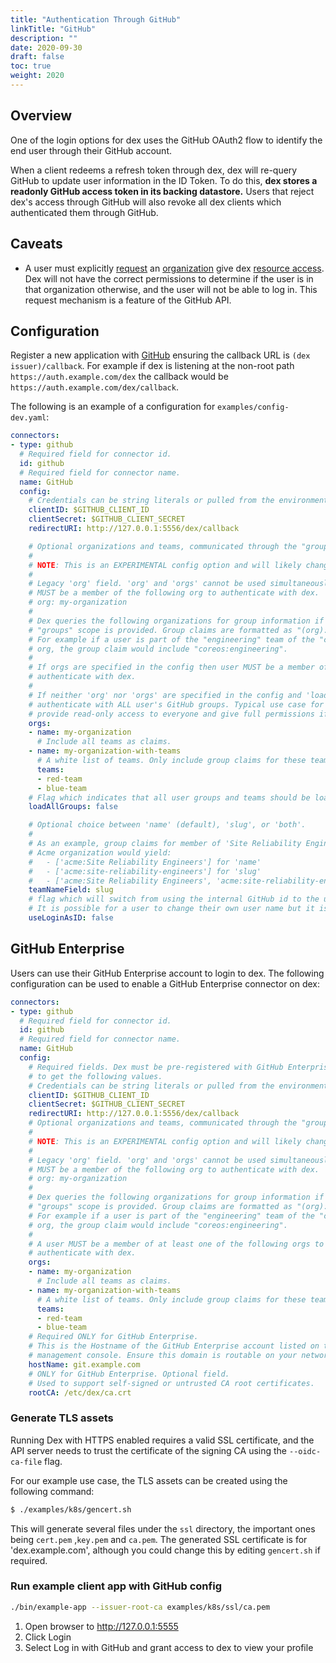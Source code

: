 ```yaml
---
title: "Authentication Through GitHub"
linkTitle: "GitHub"
description: ""
date: 2020-09-30
draft: false
toc: true
weight: 2020
---
```


## Overview

One of the login options for dex uses the GitHub OAuth2 flow to identify the end user through their GitHub account.

When a client redeems a refresh token through dex, dex will re-query GitHub to update user information in the ID Token. To do this, __dex stores a readonly GitHub access token in its backing datastore.__ Users that reject dex's access through GitHub will also revoke all dex clients which authenticated them through GitHub.

## Caveats

* A user must explicitly [request][github-request-org-access] an [organization][github-orgs] give dex [resource access][github-approve-org-access]. Dex will not have the correct permissions to determine if the user is in that organization otherwise, and the user will not be able to log in. This request mechanism is a feature of the GitHub API.

## Configuration

Register a new application with [GitHub][github-oauth2] ensuring the callback URL is `(dex issuer)/callback`. For example if dex is listening at the non-root path `https://auth.example.com/dex` the callback would be `https://auth.example.com/dex/callback`.

The following is an example of a configuration for `examples/config-dev.yaml`:

```yaml
connectors:
- type: github
  # Required field for connector id.
  id: github
  # Required field for connector name.
  name: GitHub
  config:
    # Credentials can be string literals or pulled from the environment.
    clientID: $GITHUB_CLIENT_ID
    clientSecret: $GITHUB_CLIENT_SECRET
    redirectURI: http://127.0.0.1:5556/dex/callback

    # Optional organizations and teams, communicated through the "groups" scope.
    #
    # NOTE: This is an EXPERIMENTAL config option and will likely change.
    #
    # Legacy 'org' field. 'org' and 'orgs' cannot be used simultaneously. A user
    # MUST be a member of the following org to authenticate with dex.
    # org: my-organization
    #
    # Dex queries the following organizations for group information if the
    # "groups" scope is provided. Group claims are formatted as "(org):(team)".
    # For example if a user is part of the "engineering" team of the "coreos"
    # org, the group claim would include "coreos:engineering".
    #
    # If orgs are specified in the config then user MUST be a member of at least one of the specified orgs to
    # authenticate with dex.
    #
    # If neither 'org' nor 'orgs' are specified in the config and 'loadAllGroups' setting set to true then user
    # authenticate with ALL user's GitHub groups. Typical use case for this setup:
    # provide read-only access to everyone and give full permissions if user has 'my-organization:admins-team' group claim.  
    orgs:
    - name: my-organization
      # Include all teams as claims.
    - name: my-organization-with-teams
      # A white list of teams. Only include group claims for these teams.
      teams:
      - red-team
      - blue-team
    # Flag which indicates that all user groups and teams should be loaded.
    loadAllGroups: false

    # Optional choice between 'name' (default), 'slug', or 'both'.
    #
    # As an example, group claims for member of 'Site Reliability Engineers' in
    # Acme organization would yield:
    #   - ['acme:Site Reliability Engineers'] for 'name'
    #   - ['acme:site-reliability-engineers'] for 'slug'
    #   - ['acme:Site Reliability Engineers', 'acme:site-reliability-engineers'] for 'both'
    teamNameField: slug
    # flag which will switch from using the internal GitHub id to the users handle (@mention) as the user id.
    # It is possible for a user to change their own user name but it is very rare for them to do so
    useLoginAsID: false
```

## GitHub Enterprise

Users can use their GitHub Enterprise account to login to dex. The following configuration can be used to enable a GitHub Enterprise connector on dex:

```yaml
connectors:
- type: github
  # Required field for connector id.
  id: github
  # Required field for connector name.
  name: GitHub
  config:
    # Required fields. Dex must be pre-registered with GitHub Enterprise
    # to get the following values.
    # Credentials can be string literals or pulled from the environment.
    clientID: $GITHUB_CLIENT_ID
    clientSecret: $GITHUB_CLIENT_SECRET
    redirectURI: http://127.0.0.1:5556/dex/callback
    # Optional organizations and teams, communicated through the "groups" scope.
    #
    # NOTE: This is an EXPERIMENTAL config option and will likely change.
    #
    # Legacy 'org' field. 'org' and 'orgs' cannot be used simultaneously. A user
    # MUST be a member of the following org to authenticate with dex.
    # org: my-organization
    #
    # Dex queries the following organizations for group information if the
    # "groups" scope is provided. Group claims are formatted as "(org):(team)".
    # For example if a user is part of the "engineering" team of the "coreos"
    # org, the group claim would include "coreos:engineering".
    #
    # A user MUST be a member of at least one of the following orgs to
    # authenticate with dex.
    orgs:
    - name: my-organization
      # Include all teams as claims.
    - name: my-organization-with-teams
      # A white list of teams. Only include group claims for these teams.
      teams:
      - red-team
      - blue-team
    # Required ONLY for GitHub Enterprise.
    # This is the Hostname of the GitHub Enterprise account listed on the
    # management console. Ensure this domain is routable on your network.
    hostName: git.example.com
    # ONLY for GitHub Enterprise. Optional field.
    # Used to support self-signed or untrusted CA root certificates.
    rootCA: /etc/dex/ca.crt
```

### Generate TLS assets

Running Dex with HTTPS enabled requires a valid SSL certificate, and the API server needs to trust the certificate of the signing CA using the `--oidc-ca-file` flag.

For our example use case, the TLS assets can be created using the following command:

```bash
$ ./examples/k8s/gencert.sh 
```

This will generate several files under the `ssl` directory, the important ones being `cert.pem` ,`key.pem` and `ca.pem`. The generated SSL certificate is for 'dex.example.com', although you could change this by editing `gencert.sh` if required.

### Run example client app with GitHub config

```bash
./bin/example-app --issuer-root-ca examples/k8s/ssl/ca.pem
```

1. Open browser to http://127.0.0.1:5555
2. Click Login
3. Select Log in with GitHub and grant access to dex to view your profile

[github-oauth2]: https://github.com/settings/applications/new
[github-orgs]: https://developer.github.com/v3/orgs/
[github-request-org-access]: https://help.github.com/articles/requesting-organization-approval-for-oauth-apps/
[github-approve-org-access]: https://help.github.com/articles/approving-oauth-apps-for-your-organization/
